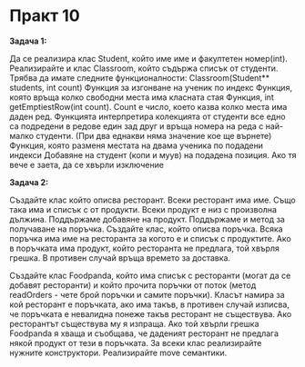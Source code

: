 # Практ 10
**Задача 1:** 

Да се реализира клас Student, който име име и факултетен номер(int). Реализирайте и клас Classroom, който съдържа списък от студенти. Трябва да имате следните функционалности:
Classroom(Student** students, int count)
Функция за изгонване на ученик по индекс
Функция, която връща колко свободни места има класната стая
Функция, int getEmptiestRow(int count). Count е число, което казва колко места има даден ред. Функцията интерпретира колекцията от студенти все едно са подредени в редове един зад друг и връща номера на реда с най-малко студенти. (При два еднакви няма значение кое ще върнете)
Функция, която разменя местата на двама ученика по подадени индекси
Добавяне на студент (копи и муув) на подадена позиция. Ако тя вече е заета, да се хвърли изключение

**Задача 2:**

Създайте клас който описва ресторант. Всеки ресторант има име. Също така има и списък с от продукти. Всеки продукт е низ с произволна дължина. Поддържаме добавяне на продукт. Поддържаме и метод за получаване на поръчка. Създайте клас, който описва поръчка. 
Всяка поръчка има име на ресторанта за когото е и списък с продуктите. Ако в поръчката има продукт, който ресторанта не предлага, той хвърля грешка. В противен случай връща времето за доставка. 

Създайте клас Foodpanda, който има списък с ресторанти (могат да се добавят ресторанти) и който прочита поръчки от поток (метод readOrders - чете брой поръчки и самите поръчки). Класът намира за кой ресторант е поръчката, ако има такъв, в противен случай изписва, че поръчката е невалидна понеже такъв ресторант не съществува. Ако ресторантът съществува му я изпраща. Ако той хвърли грешка Foodpanda я хваща и съобщава, че даденият ресторант не предлага някой продукт от тези в поръчката. За всеки клас реализирайте нужните конструктори. Реализирайте move семантики. 
